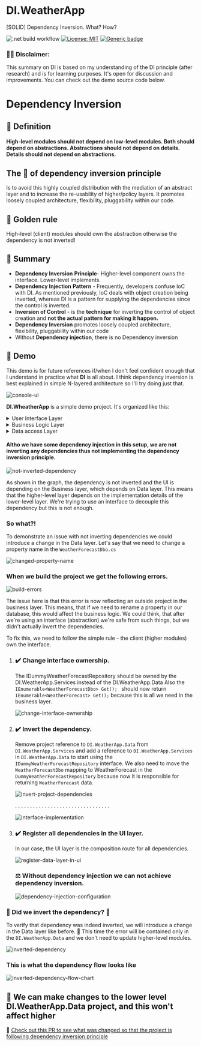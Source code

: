 # DI.WeatherApp
[SOLID] Dependency Inversion. What? How? 

![.net build workflow](https://github.com/rostech/DI.WeatherApp/actions/workflows/dotnet.yml/badge.svg)
[![License: MIT](https://img.shields.io/badge/License-MIT-green.svg)](https://opensource.org/licenses/MIT)
[![Generic badge](https://img.shields.io/badge/Reading-4min-<COLOR>.svg)]()

### 🧑‍🎓 Disclaimer:
This summary on DI is based on my understanding of the DI principle (after research) and is for learning purposes. It's open for discussion and improvements. You can check out the demo source code below.

# Dependency Inversion
## 🧠 Definition
#### High-level modules should not depend on low-level modules. Both should depend on abstractions. Abstractions should not depend on details. Details should not depend on abstractions.

## The 🎯 of dependency inversion principle
Is to avoid this highly coupled distribution with the mediation of an abstract layer and to increase the re-usability of higher/policy layers. It promotes loosely coupled architecture, flexibility, pluggability within our code.

## 🥇 Golden rule
High-level (client) modules should own the abstraction otherwise the dependency is not inverted!

## 🚀 Summary 
- **Dependency Inversion** **Principle**- Higher-level component owns the interface. Lower-level implements.
- **Dependency Injection** **Pattern** - Frequently, developers confuse IoC with DI. As mentioned previously, IoC deals with object creation being inverted, whereas DI is a pattern for supplying the dependencies since the control is inverted.
- **Inversion of Control** -  is the **technique** for inverting the control of object creation and **not the actual pattern for making it happen.**
- **Dependency Inversion** promotes loosely coupled architecture, flexibility, pluggability within our code
- Without **Dependency injection**, there is no Dependency inversion

## 🧰 Demo

This demo is for future references if/when I don't feel confident enough that I understand in practice what **DI** is all about.
I think dependency inversion is best explained in simple N-layered architecture so I'll try doing just that. 

![console-ui](https://user-images.githubusercontent.com/10576276/153451888-c6f22f1b-15fe-4fd9-99cd-3db2cfad4569.png)


**DI.WheatherApp** is a simple demo project. It's organized like this:
<details>
  <summary>User Interface Layer</summary><blockquote>
  
  ### DI.WeatherApp.ConsoleClient
  A simple console client to display dummy weather data. This represents the UI layer and orchestrates the dependency injection. 
  
  <details>
    <summary>Startup.cs - Adds services to the DI container. Entry point for the console app. </summary><blockquote>
     
  ```
  static IHostBuilder CreateHostBuilder(string[] args) =>
        Host.CreateDefaultBuilder(args)
            .ConfigureServices((_, services) =>
                services.AddScoped<IWeatherService, WeatherService>()
                    .AddScoped<IDummyWeatherForecastRepository, DummyWeatherForecastRepository>()
                    .AddScoped<WeatherDataConsumer>());

        static async Task Main(string[] args)
        {
            using IHost host = CreateHostBuilder(args).Build();

            var weatherDataConsumer = host.Services.GetRequiredService<WeatherDataConsumer>();
            weatherDataConsumer.Display();

            await host.RunAsync();
        }
  ```
  <blockquote></details>  
    
  <details>
    <summary>WeatherDataConsumer.cs - simple console UI build with ConsoleTables and Humanize</summary><blockquote>
     
  ```
   public class WeatherDataConsumer
   {
        private readonly IWeatherService weatherService;

        /// <summary>
        /// Initializes a new instance of the <see cref="WeatherDataConsumer"/> class.
        /// </summary>
        /// <param name="weatherService">The weather service.</param>
        public WeatherDataConsumer(IWeatherService weatherService)
        {
            this.weatherService = weatherService;
        }

        /// <summary>
        /// Displays data on the console with the ConsoleTable and Humanize libraries
        /// </summary>
        public void Display()
        {
            var table = new ConsoleTable(
                nameof(WeatherForecast.CityName).Humanize(),
                nameof(WeatherForecast.Date).Humanize(),
                nameof(WeatherForecast.TemperatureC).Humanize(),
                nameof(WeatherForecast.TemperatureF).Humanize(),
                nameof(WeatherForecast.Summary).Humanize());

            foreach (var forecast in this.weatherService.Get())
            {
                table.AddRow(forecast.CityName,
                    forecast.Date.ToString("ddd, dd MMM yyy"),
                    forecast.TemperatureC,
                    forecast.TemperatureF,
                    forecast.Summary);
            }

            table.Write();
        }
    }
  ```
  <blockquote></details>  
    
    At the moment the UI is only referencing 
    <ProjectReference Include="..\DI.WeatherApp.Services\DI.WeatherApp.Services.csproj" />
<blockquote></details>


    
<details>
  <summary>Business Logic Layer</summary><blockquote>
  
  ### DI.WeatherApp.Services
  This represents the business layer.
  
  <details>
      <summary>WeatherService.cs - weather service that uses the dummy weather forecast repository to return data</summary><blockquote>
     
  ```
    public class WeatherService : IWeatherService
    {
        private readonly IDummyWeatherForecastRepository weatherForecastRepository;

        /// <summary>
        /// Initializes a new instance of the <see cref="WeatherService"/> class.
        /// </summary>
        /// <param name="weatherForecastRepository">The weather forecast repository.</param>
        public WeatherService(IDummyWeatherForecastRepository weatherForecastRepository)
        {
            this.weatherForecastRepository = weatherForecastRepository;
        }

        /// <inheritdoc/>
        public IEnumerable<WeatherForecast> Get()
        {
            return this.weatherForecastRepository.Get().Select(w => new WeatherForecast()
            {
                CityName = w.CityName,
                Date = w.Date,
                Summary = w.Summary,
                TemperatureC = w.TemperatureC
            });
        }
    }
  ```
  <blockquote></details>  
    
  <details>
    <summary>IWeatherService.cs - abstraction over the WeatherService class</summary><blockquote>  
  <blockquote></details>
  <details>
    <summary>WeatherForecast.cs - POCO holding weather data</summary><blockquote>
    
    public class WeatherForecast
    {
        /// <summary>
        /// Gets or sets the name of the city.
        /// </summary>
        public string CityName { get; set; }

        /// <summary>
        /// Gets or sets the date.
        /// </summary>
        public DateTime Date { get; set; }

        /// <summary>
        /// Gets or sets the temperature Celsius.
        /// </summary>
        public int TemperatureC { get; set; }

        /// <summary>
        /// Gets the temperature Fahrenheit.
        /// </summary>
        public int TemperatureF => 32 + (int)(TemperatureC / 0.5556);

        /// <summary>
        /// Gets or sets the summary.
        /// </summary>
        public string Summary { get; set; }
    }
    
   <blockquote></details> 
    
    
    At the moment the Business Layer is only referencing 
    <ProjectReference Include="..\DI.WeatherApp.Services\DI.WeatherApp.Data.csproj" />
<blockquote></details>    
    
    


<details>
  <summary>Data access Layer</summary><blockquote>
  
  ### DI.WeatherApp.Data
  Represents the data access layer.
  
  <details>
    <summary>DummyWeatherForecastRepository.cs - dummy weather data repository</summary><blockquote>  
    
    public class DummyWeatherForecastRepository : IDummyWeatherForecastRepository
    {
        #region Private fields

        private static readonly string[] Summaries = new[]
        {
            "Warm", "Bring an umbrella", "Chilly", "Freezing"
        };

        private static readonly int[] Temperatures = new[]
        {
            20, 10, 5, -4
        };

        private static readonly string[] CityNames = new[]
        {
            "Sofia", "London", "New York", "Brisbane", "Novosibirsk"
        };

        #endregion

        /// <inheritdoc/>
        public IEnumerable<WeatherForecastDbo> Get()
        {
            var random = new Random();

            return Enumerable.Range(1, CityNames.Length - 1)
                .Select(i =>
                {
                    var randomIndex = random.Next(Summaries.Length);

                    return new WeatherForecastDbo
                    {
                        CityName = CityNames[i],
                        Date = DateTime.Now.AddDays(1),
                        Summary = Summaries[randomIndex],
                        TemperatureC = Temperatures[randomIndex]
                    };
                })
                .ToArray();
        }
    }
    
  <blockquote></details>
  
  <details>
    <summary>IDummyWeatherForecastRepository.cs - abstraction over the DummyWeatherForecastRepository class</summary><blockquote>  
  <blockquote></details>
  
  <details>  
    <summary>WeatherForecastDbo.cs - Weather Data Dbo</summary><blockquote>  
    
    public class WeatherForecastDbo
    {
        /// <summary>
        /// Gets or sets the name of the city.
        /// </summary>
        public string CityName { get; set; }

        /// <summary>
        /// Gets or sets the date.
        /// </summary>
        public DateTime Date { get; set; }

        /// <summary>
        /// Gets or sets the temperature in Celsius.
        /// </summary>
        public int TemperatureC { get; set; }

        /// <summary>
        /// Gets or sets the summary.
        /// </summary>
        public string Summary { get; set; }
    }
    
  <blockquote></details>
    
<blockquote></details>
    
 #### Altho we have some dependency injection in this setup, we are not inverting any dependencies thus not implementing the dependency inversion principle.
    
![not-inverted-dependency](https://user-images.githubusercontent.com/10576276/153411510-6b83e74d-1210-465c-a5f6-4f32c2e76a97.png)

As shown in the graph, the dependency is not inverted and the UI is depending on the Business layer, which depends on Data layer. 
This means that the higher-level layer depends on the implementation details of the lower-level layer. We're trying to use an interface to decouple this dependency but this is not enough. 
### So what?!
To demonstrate an issue with not inverting dependencies we could introduce a change in the Data layer. Let's say that we need to change a property name in the ```WeatherForecastDbo.cs```
    
![changed-property-name](https://user-images.githubusercontent.com/10576276/153416701-2c656ac5-5f45-4c31-a51d-050ddc5712d8.png)

 ### When we build the project we get the following errors.

![build-errors](https://user-images.githubusercontent.com/10576276/153421063-b8fcbfa1-3f7f-498f-b02c-042df4531c62.png)
    
 The issue here is that this error is now reflecting an outside project in the business layer. This means, that if we need to rename a property in our database, this would affect the business logic. We could think, that after we're using an interface (abstraction) we're safe from such things, but we didn't actually invert the dependencies. 

To fix this, we need to follow the simple rule - the client (higher modules) own the interface.
    
1. ### ✔️ Change interface ownership. 
    The IDummyWeatherForecastRepository should be owned by the DI.WeatherApp.Services instead of the DI.WeatherApp.Data
    Also the ```IEnumerable<WeatherForecastDbo> Get(); ``` should now return ``` IEnumerable<WeatherForecast> Get(); ``` because this is all we need in the business layer.
    
    ![change-interface-ownership](https://user-images.githubusercontent.com/10576276/153426030-1846bd75-2470-4a4f-a34e-96066b18ff54.png)
    
2. ### ✔️ Invert the dependency. 
    Remove project reference to ```DI.WeatherApp.Data``` from ```DI.WeatherApp.Services``` and add a reference to ```DI.WeatherApp.Services``` in ```DI.WeatherApp.Data``` to start using the ```IDummyWeatherForecastRepository``` interface. We also need to move the ```WeatherForecastDbo``` mapping to WeatherForecast in the ```DummyWeatherForecastRepository``` because now it is responsible for returning ```WeatherForecast``` data.

    ![invert-project-dependencies](https://user-images.githubusercontent.com/10576276/153431201-b2077d3a-b322-45f8-8f2d-8f6e07d1c6ba.png)

    . . . . . . . . . . . . . . . . . . . . . . . . . . . . . . . .
    
    ![interface-implementation](https://user-images.githubusercontent.com/10576276/153431241-b410afc9-c757-4194-a76f-57b179e392c2.png)
    
3. ### ✔️ Register all dependencies in the UI layer.
    In our case, the UI layer is the composition route for all dependencies.
    
    ![register-data-layer-in-ui](https://user-images.githubusercontent.com/10576276/153446989-e5250e3b-b216-4788-a409-5817b6b615fc.png)
    
    ### ⚖️ Without dependency injection we can not achieve dependency inversion.
    
    ![dependency-injection-configuration](https://user-images.githubusercontent.com/10576276/153447553-e25d72e6-5e47-4245-ba6c-d3484161ebd0.png)


### 🎉 Did we invert the dependency? 🎉

To verify that dependency was indeed inverted, we will introduce a change in the Data layer like before. 
🚀 This time the error will be contained only in the ```DI.WeatherApp.Data``` and we don't need to update higher-level modules.

![inverted-dependency](https://user-images.githubusercontent.com/10576276/153450365-a9be6cf7-942d-4ea0-ac14-fed620f9855a.png)

    
### This is what the dependency flow looks like
    
![inverted-dependency-flow-chart](https://user-images.githubusercontent.com/10576276/153450900-c7c486be-ed46-4bce-8071-ee277909a320.png)
    
## 🎉 We can make changes to the lower level DI.WeatherApp.Data project, and this won't affect higher 
    
🔗 [Check out this PR to see what was changed so that the project is following dependency inversion principle](https://github.com/Rostech/DI.WeatherApp/pull/5/commits)
